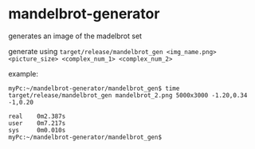# mandelbrot-generator
generates an image of the madelbrot set

generate using ``target/release/mandelbrot_gen <img_name.png> <picture_size> <complex_num_1> <complex_num_2>``

example:

```
myPc:~/mandelbrot-generator/mandelbrot_gen$ time target/release/mandelbrot_gen mandelbrot_2.png 5000x3000 -1.20,0.34 -1,0.20

real    0m2.387s
user    0m7.217s
sys     0m0.010s
myPc:~/mandelbrot-generator/mandelbrot_gen$
```
